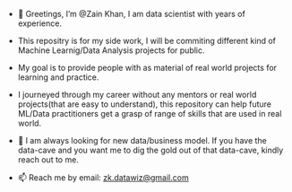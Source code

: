 - 👋 Greetings, I’m @Zain Khan,  I am data scientist with years of experience.
- This repositry is for my side work, I will be commiting different kind of Machine Learnig/Data Analysis projects for public.
- My goal is to provide people with as material of real world projects for learning and practice.
- I journeyed through my career without any mentors or real world projects(that are easy to understand), this repository can help future ML/Data practitioners
  get a grasp of range of skills that are used in real world. 
- 👀 I am always looking for new data/business model. If you have the data-cave and you want me to dig the gold out of that data-cave, kindly reach out to me.

- 📫 Reach me by email: zk.datawiz@gmail.com
